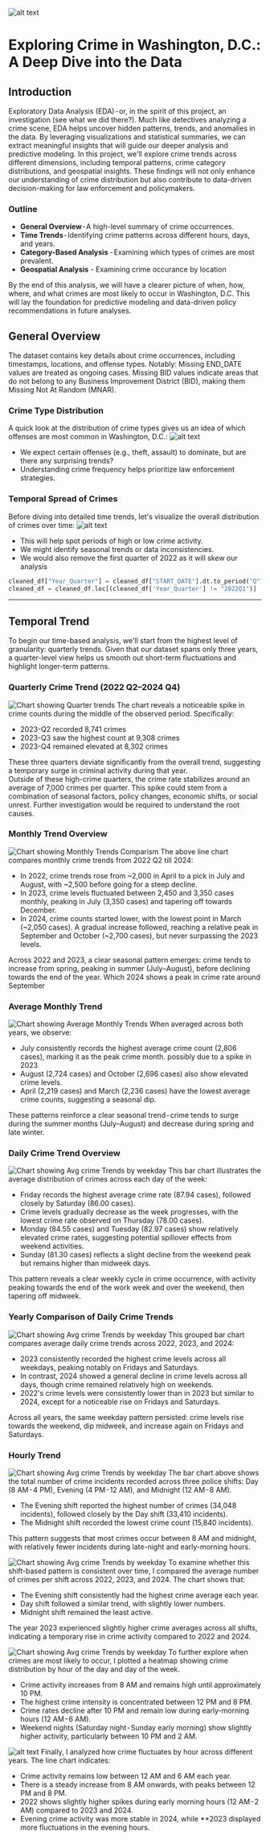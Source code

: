 ![alt text](visualizations/image.png)

# Exploring Crime in Washington, D.C.: A Deep Dive into the Data
## Introduction
Exploratory Data Analysis (EDA) - or, in the spirit of this project, an investigation (see what we did there?). Much like detectives analyzing a crime scene, EDA helps uncover hidden patterns, trends, and anomalies in the data. By leveraging visualizations and statistical summaries, we can extract meaningful insights that will guide our deeper analysis and predictive modeling.
In this project, we'll explore crime trends across different dimensions, including temporal patterns, crime category distributions, and geospatial insights. These findings will not only enhance our understanding of crime distribution but also contribute to data-driven decision-making for law enforcement and policymakers.<br>

### Outline
- **General Overview** - A high-level summary of crime occurrences.
- **Time Trends** - Identifying crime patterns across different hours, days, and years.
- **Category-Based Analysis** - Examining which types of crimes are most prevalent.
- **Geospatial Analysis** - Examining crime occurance by location

By the end of this analysis, we will have a clearer picture of when, how, where, and what crimes are most likely to occur in Washington, D.C. This will lay the foundation for predictive modeling and data-driven policy recommendations in future analyses.

## General Overview
The dataset contains key details about crime occurrences, including timestamps, locations, and offense types. Notably:
Missing END_DATE values are treated as ongoing cases.
Missing BID values indicate areas that do not belong to any Business Improvement District (BID), making them Missing Not At Random (MNAR).

### Crime Type Distribution
A quick look at the distribution of crime types gives us an idea of which offenses are most common in Washington, D.C.:
![alt text](visualizations/charts/Crime_type_Distribution_v1.png)
- We expect certain offenses (e.g., theft, assault) to dominate, but are there any surprising trends?
- Understanding crime frequency helps prioritize law enforcement strategies.
### Temporal Spread of Crimes
Before diving into detailed time trends, let's visualize the overall distribution of crimes over time:
![alt text](visualizations/charts/Crime_Occurrence_OT_v1.png)
- This will help spot periods of high or low crime activity.
- We might identify seasonal trends or data inconsistencies.
- We would also remove the first quarter of 2022 as it will skew our analysis

```python
cleaned_df["Year_Quarter"] = cleaned_df["START_DATE"].dt.to_period("Q")
cleaned_df = cleaned_df.loc[(cleaned_df['Year_Quarter'] != "2022Q1")] 
```
---
## Temporal Trend
To begin our time-based analysis, we'll start from the highest level of granularity: quarterly trends. Given that our dataset spans only three years, a quarter-level view helps us smooth out short-term fluctuations and highlight longer-term patterns.
### Quarterly Crime Trend (2022 Q2–2024 Q4)
![Chart showing Quarter trends](visualizations/charts/Crime_trend_Quater_v1.png)
The chart reveals a noticeable spike in crime counts during the middle of the observed period. Specifically:
- 2023-Q2 recorded 8,741 crimes
- 2023-Q3 saw the highest count at 9,308 crimes
- 2023-Q4 remained elevated at 8,302 crimes

These three quarters deviate significantly from the overall trend, suggesting a temporary surge in criminal activity during that year.<br>
Outside of these high-crime quarters, the crime rate stabilizes around an average of 7,000 crimes per quarter.  This spike could stem from a combination of seasonal factors, policy changes, economic shifts, or social unrest. Further investigation would be required to understand the root causes.
### Monthly Trend Overview
![Chart showing Monthly Trends Comparism](visualizations/charts/Crime_trend_by_month_v1.png)
The above line chart compares monthly crime trends from 2022 Q2 till 2024: 
- In 2022, crime trends rose from ~2,000 in April to a pick in July and August, with ~2,500 before going for a steep decline.
- In 2023, crime levels fluctuated between 2,450 and 3,350 cases monthly, peaking in July (3,350 cases) and tapering off towards December.
- In 2024, crime counts started lower, with the lowest point in March (~2,050 cases). A gradual increase followed, reaching a relative peak in September and October (~2,700 cases), but never surpassing the 2023 levels.
<p>Across 2022 and 2023, a clear seasonal pattern emerges: crime tends to increase from spring, peaking in summer (July–August), before declining towards the end of the year. Which 2024 shows a peak in crime rate around September</p>

### Average Monthly Trend
![Chart showing Average Monthly Trends](visualizations/charts/Avg_crime_trend_across_AY_v1.png)
When averaged across both years, we observe:
- July consistently records the highest average crime count (2,806 cases), marking it as the peak crime month. possibly due to a spike in 2023
- August (2,724 cases) and October (2,696 cases) also show elevated crime levels.
- April (2,219 cases) and March (2,236 cases) have the lowest average crime counts, suggesting a seasonal dip.

These patterns reinforce a clear seasonal trend - crime tends to surge during the summer months (July–August) and decrease during spring and late winter.

### Daily Crime Trend Overview
![Chart showing Avg crime Trends by weekday](visualizations/charts/AVG_crime_trend_by_DOW_v1.png)
This bar chart illustrates the average distribution of crimes across each day of the week:
- Friday records the highest average crime rate (87.94 cases), followed closely by Saturday (86.00 cases).
- Crime levels gradually decrease as the week progresses, with the lowest crime rate observed on Thursday (78.00 cases).
- Monday (84.55 cases) and Tuesday (82.97 cases) show relatively elevated crime rates, suggesting potential spillover effects from weekend activities.
- Sunday (81.30 cases) reflects a slight decline from the weekend peak but remains higher than midweek days.

This pattern reveals a clear weekly cycle in crime occurrence, with activity peaking towards the end of the work week and over the weekend, then tapering off midweek.

### Yearly Comparison of Daily Crime Trends
![Chart showing Avg crime Trends by weekday](visualizations/charts/AVG_crime_trend_by_DOW_YOY_v1.png)
This grouped bar chart compares average daily crime trends across 2022, 2023, and 2024:
- 2023 consistently recorded the highest crime levels across all weekdays, peaking notably on Fridays and Saturdays.
- In contrast, 2024 showed a general decline in crime levels across all days, though crime remained relatively high on weekends.
- 2022's crime levels were consistently lower than in 2023 but similar to 2024, except for a noticeable rise on Fridays and Saturdays.

Across all years, the same weekday pattern persisted: crime levels rise towards the weekend, dip midweek, and increase again on Fridays and Saturdays.

### Hourly Trend
![Chart showing Avg crime Trends by weekday](visualizations/charts/Crime_DIS_by_SHIFT_v1.png)
The bar chart above shows the total number of crime incidents recorded across three police shifts: Day (8 AM - 4 PM), Evening (4 PM - 12 AM), and Midnight (12 AM - 8 AM).
- The Evening shift reported the highest number of crimes (34,048 incidents), followed closely by the Day shift (33,410 incidents).
- The Midnight shift recorded the lowest crime count (15,840 incidents).

This pattern suggests that most crimes occur between 8 AM and midnight, with relatively fewer incidents during late-night and early-morning hours.

![Chart showing Avg crime Trends by weekday](visualizations/charts/Crime_DIS_by_SHIFT_YOY_v1.png)
To examine whether this shift-based pattern is consistent over time, I compared the average number of crimes per shift across 2022, 2023, and 2024.
The chart shows that:
- The Evening shift consistently had the highest crime average each year.
- Day shift followed a similar trend, with slightly lower numbers.
- Midnight shift remained the least active.

The year 2023 experienced slightly higher crime averages across all shifts, indicating a temporary rise in crime activity compared to 2022 and 2024.

![Chart showing Avg crime Trends by weekday](visualizations/charts/Crime_Heatmap_BY_Day_and_Hour_v1.png)
To further explore when crimes are most likely to occur, I plotted a heatmap showing crime distribution by hour of the day and day of the week.
- Crime activity increases from 8 AM and remains high until approximately 10 PM.
- The highest crime intensity is concentrated between 12 PM and 8 PM.
- Crime rates decline after 10 PM and remain low during early-morning hours (12 AM - 6 AM).
- Weekend nights (Saturday night - Sunday early morning) show slightly higher activity, particularly between 10 PM and 2 AM.

![alt text](visualizations\charts\Avg_crime-trend_by_day_and_hour_yoy_v1.png)
Finally, I analyzed how crime fluctuates by hour across different years.
The line chart indicates:
- Crime activity remains low between 12 AM and 6 AM each year.
- There is a steady increase from 8 AM onwards, with peaks between 12 PM and 8 PM.
- 2022 shows slightly higher spikes during early morning hours (12 AM - 2 AM) compared to 2023 and 2024.
- Evening crime activity was more stable in 2024, while **2023 displayed more fluctuations in the evening hours.